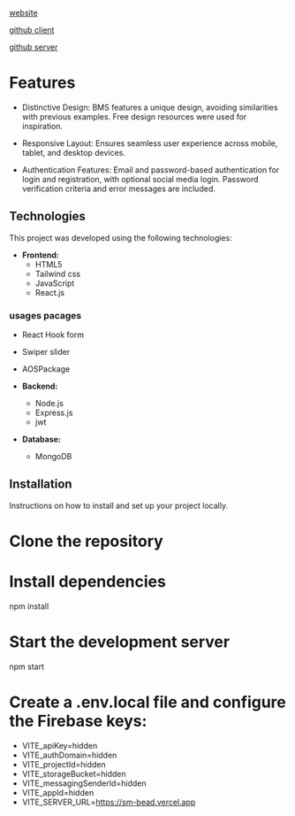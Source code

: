 


 [website](https://effortless-frangipane-69f683.netlify.app/)

 [github  client ]( https://github.com/programming-hero-web-course1/b9a12-client-side-k12amrul)
 
 [github  server ](  https://github.com/programming-hero-web-course1/b9a12-server-side-k12amrul) 

# Features

- Distinctive Design: BMS features a unique design, avoiding similarities with previous examples. Free design resources were used for inspiration.

- Responsive Layout: Ensures seamless user experience across mobile, tablet, and desktop devices.

- Authentication Features: Email and password-based authentication for login and registration, with optional social media login. Password verification criteria and error messages are included.






## Technologies

This project was developed using the following technologies:

- **Frontend:**
  - HTML5
  - Tailwind css
  - JavaScript
  - React.js
###  usages pacages
-  React Hook form
-  Swiper slider
-  AOSPackage

- **Backend:**
  - Node.js
  - Express.js
  - jwt

- **Database:**
  - MongoDB

## Installation

Instructions on how to install and set up your project locally.


# Clone the repository

# Install dependencies
npm install
# Start the development server
npm start

# Create a .env.local file and configure the Firebase keys:
-  VITE_apiKey=hidden
-  VITE_authDomain=hidden
-  VITE_projectId=hidden
-  VITE_storageBucket=hidden
-  VITE_messagingSenderId=hidden
-  VITE_appId=hidden
-  VITE_SERVER_URL=https://sm-bead.vercel.app











